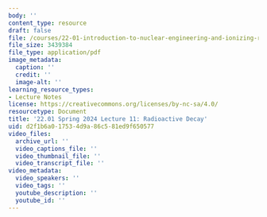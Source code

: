 ```yaml
---
body: ''
content_type: resource
draft: false
file: /courses/22-01-introduction-to-nuclear-engineering-and-ionizing-radiation-spring-2024/mit22_01_s24_decay.pdf
file_size: 3439384
file_type: application/pdf
image_metadata:
  caption: ''
  credit: ''
  image-alt: ''
learning_resource_types:
- Lecture Notes
license: https://creativecommons.org/licenses/by-nc-sa/4.0/
resourcetype: Document
title: '22.01 Spring 2024 Lecture 11: Radioactive Decay'
uid: d2f1b6a0-1753-4d9a-86c5-81ed9f650577
video_files:
  archive_url: ''
  video_captions_file: ''
  video_thumbnail_file: ''
  video_transcript_file: ''
video_metadata:
  video_speakers: ''
  video_tags: ''
  youtube_description: ''
  youtube_id: ''
---
```

